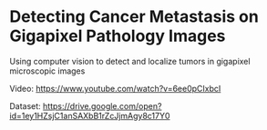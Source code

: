 # Detecting Cancer Metastasis on Gigapixel Pathology Images 
Using computer vision to detect and localize tumors in gigapixel microscopic images

Video: https://www.youtube.com/watch?v=6ee0pCIxbcI

Dataset: https://drive.google.com/open?id=1ey1HZsjC1anSAXbB1rZcJjmAgy8c17Y0
